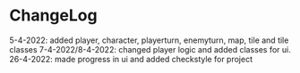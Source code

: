 # ChangeLog
5-4-2022: added player, character, playerturn, enemyturn, map, tile and tile classes
7-4-2022/8-4-2022: changed player logic and added classes for ui.
26-4-2022: made progress in ui and added checkstyle for project